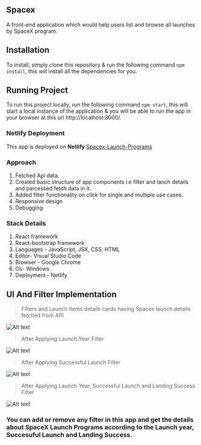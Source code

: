 ## Spacex
A front-end application which would help users list and browse all launches by SpaceX program.

## Installation
To install, simply clone this repository & run the following command  `npm install`, this will install all the dependencies for you.

## Running Project
To run this project locally, run the following command  `npm start`, this will start a local instance of the application & you will be able to run the app in your browser at this url http://localhost:3000/.

### Netlify Deployment

This app is deployed on **Netlify** [Spacex-Launch-Programs](https://spacex-launch-programs.netlify.app/)

### Approach
1. Fetched Api data.
2. Created basic structure of app components i.e filter and lanch details and parcessed fetch data in it.
3. Added filter functionality on click for single and multiple use cases.
4. Responsive design
5. Debugging

### Stack Details
1. React framework
2. React-bootstrap framework
3. Languages - JavaScript, JSX, CSS, HTML
4. Editor- Visual Studio Code
5. Browser - Google Chrome
6. Os- Windows
7. Deployment - Netlify

## UI And Filter Implementation

>Filters and Launch Items details cards having Spacex launch details fetched from API

![Alt text](https://ik.imagekit.io/eudv8cramv/Screenshot__1270__MvCD0C3w26.png)

> After Applying Launch Year Filter

![Alt text](https://ik.imagekit.io/eudv8cramv/Screenshot__1271__wwcOOWXWmR.png)

> After Applying Successful Launch Filter

![Alt text](https://ik.imagekit.io/eudv8cramv/Screenshot__1272__IQT1rCmyt.png)

> After Applying Launch Year, Successful Launch and Landing Success Filter

![Alt text](https://ik.imagekit.io/eudv8cramv/Screenshot__1273__OetAvBQCL.png)


### You can add or remove any filter in this app and get the details about SpaceX Launch Programs according to the Launch year, Succesuful Launch and Landing Success.
